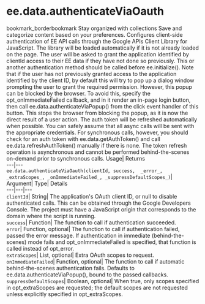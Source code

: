  
#  ee.data.authenticateViaOauth 
bookmark_borderbookmark Stay organized with collections  Save and categorize content based on your preferences.
Configures client-side authentication of EE API calls through the Google APIs Client Library for JavaScript. The library will be loaded automatically if it is not already loaded on the page. The user will be asked to grant the application identified by clientId access to their EE data if they have not done so previously. 
This or another authentication method should be called before ee.initialize().
Note that if the user has not previously granted access to the application identified by the client ID, by default this will try to pop up a dialog window prompting the user to grant the required permission. However, this popup can be blocked by the browser. To avoid this, specify the opt_onImmediateFailed callback, and in it render an in-page login button, then call ee.data.authenticateViaPopup() from the click event handler of this button. This stops the browser from blocking the popup, as it is now the direct result of a user action.
The auth token will be refreshed automatically when possible. You can safely assume that all async calls will be sent with the appropriate credentials. For synchronous calls, however, you should check for an auth token with ee.data.getAuthToken() and call ee.data.refreshAuthToken() manually if there is none. The token refresh operation is asynchronous and cannot be performed behind-the-scenes on-demand prior to synchronous calls.
Usage| Returns  
---|---  
`ee.data.authenticateViaOauth(clientId, success,  _error_, _extraScopes_, _onImmediateFailed_, _suppressDefaultScopes_)`|   
Argument|  Type| Details  
---|---|---  
`clientId`| String| The application's OAuth client ID, or null to disable authenticated calls. This can be obtained through the Google Developers Console. The project must have a JavaScript origin that corresponds to the domain where the script is running.  
`success`| Function| The function to call if authentication succeeded.  
`error`| Function, optional| The function to call if authentication failed, passed the error message. If authentication in immediate (behind-the-scenes) mode fails and opt_onImmediateFailed is specified, that function is called instead of opt_error.  
`extraScopes`| List, optional| Extra OAuth scopes to request.  
`onImmediateFailed`| Function, optional| The function to call if automatic behind-the-scenes authentication fails. Defaults to ee.data.authenticateViaPopup(), bound to the passed callbacks.  
`suppressDefaultScopes`| Boolean, optional| When true, only scopes specified in opt_extraScopes are requested; the default scopes are not requested unless explicitly specified in opt_extraScopes.  
